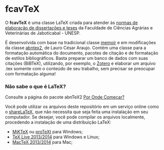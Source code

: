 # fcavTeX

O **fcavTeX** é uma classe LaTeX criada para atender às [normas de elaboração de dissertações e teses](http://www.fcav.unesp.br/Home/posgraduacao/normas_disss_tese.pdf) da Faculdade de Ciências Agrárias e Veterinárias de Jaboticabal - UNESP. 

É desenvolvida com base na tradicional classe [memoir](https://www.ctan.org/pkg/memoir) e em modificações da classe [abntex2](https://github.com/abntex/abntex2), de Lauro César Araujo. Contém uma classe para a formatação automática do documento, pacotes de citação e de formatação de estilos bibliográficos. Basta preparar um banco de dados com suas citações (BiBTeX), utilizando, por exemplo, o [Zotero](http://www.zotero.org/) e elaborar um arquivo .tex somente com o conteúdo de seu trabalho, sem precisar se preocupar com formatação alguma!

### Não sabe o que é LaTeX? ###

Consulte a página do pacote abnTeX2 [Por Onde Começar?](https://github.com/abntex/abntex2/wiki/PorOndeComecar)

Você pode utilizar os arquivos deste repositório em um serviço online como o [shareLaTeX](https://pt.sharelatex.com/), que não necessita que seja feita uma instalação em seu computador. Se desejar, você pode compilar os arquivos localmente, procedendo a instalação de uma distribuição LaTeX:

  * [MiKTeX](http://www.miktex.org/) ou [proTeXt](http://www.tug.org/protext/) para Windows;
  * [TeX Live 2013/2014](http://www.tug.org/texlive/) para Windows e Linux;
  * [MacTeX 2013/2014](http://tug.org/mactex/) para Mac;